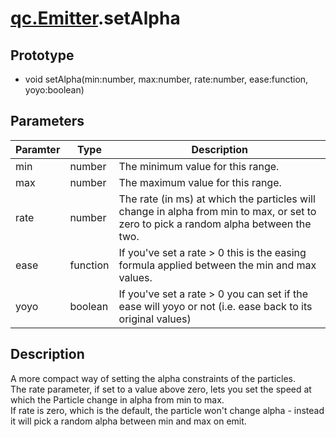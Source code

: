 # [qc.Emitter](CEmitter.md).setAlpha

## Prototype
* void setAlpha(min:number, max:number, rate:number, ease:function, yoyo:boolean)

## Parameters
| Paramter | Type | Description |
| ------------- | ------------- | -------------|
| min | number | The minimum value for this range. |
| max | number | The maximum value for this range. |
| rate | number | The rate (in ms) at which the particles will change in alpha from min to max, or set to zero to pick a random alpha between the two. |
| ease | function | If you've set a rate > 0 this is the easing formula applied between the min and max values. |
| yoyo | boolean | If you've set a rate > 0 you can set if the ease will yoyo or not (i.e. ease back to its original values) |

## Description
A more compact way of setting the alpha constraints of the particles.  
The rate parameter, if set to a value above zero, lets you set the speed at which the Particle change in alpha from min to max.  
If rate is zero, which is the default, the particle won't change alpha - instead it will pick a random alpha between min and max on emit.